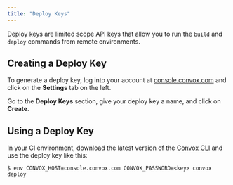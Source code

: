 ```yaml
---
title: "Deploy Keys"
---
```


Deploy keys are limited scope API keys that allow you to run the `build` and `deploy` commands from remote environments.

## Creating a Deploy Key

To generate a deploy key, log into your account at [console.convox.com](https://console.convox.com) and click on the **Settings** tab on the left. 

Go to the **Deploy Keys** section, give your deploy key a name, and click on **Create**.

## Using a Deploy Key

In your CI environment, download the latest version of the [Convox CLI](/introduction/installation) and use the deploy key like this:

```
$ env CONVOX_HOST=console.convox.com CONVOX_PASSWORD=<key> convox deploy
```
